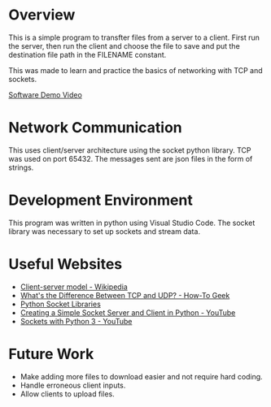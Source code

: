 # Overview

This is a simple program to transfter files from a server to a client. First run the server, then run the client and choose the file to save and put the destination file path in the FILENAME constant.

This was made to learn and practice the basics of networking with TCP and sockets.

[Software Demo Video](https://youtu.be/o0VfgC4NaD0)

# Network Communication

This uses client/server architecture using the socket python library. TCP was used on port 65432. The messages sent are json files in the form of strings.

# Development Environment

This program was written in python using Visual Studio Code. The socket library was necessary to set up sockets and stream data.

# Useful Websites

* [Client-server model - Wikipedia](https://en.wikipedia.org/wiki/Client%E2%80%93server_model)
* [What's the Difference Between TCP and UDP? - How-To Geek](https://www.howtogeek.com/190014/htg-explains-what-is-the-difference-between-tcp-and-udp/)
* [Python Socket Libraries](https://docs.python.org/3.6/library/socket.html)
* [Creating a Simple Socket Server and Client in Python - YouTube](https://www.youtube.com/watch?v=sUzM-vIC-s4)
* [Sockets with Python 3 - YouTube](https://www.youtube.com/playlist?list=PLQVvvaa0QuDdzLB_0JSTTcl8E8jsJLhR5)

# Future Work

* Make adding more files to download easier and not require hard coding.
* Handle erroneous client inputs.
* Allow clients to upload files.